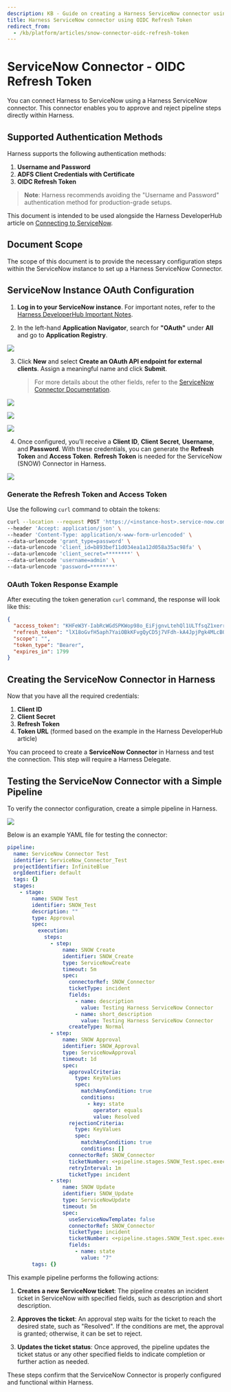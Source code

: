 ```yaml
---
description: KB - Guide on creating a Harness ServiceNow connector using OIDC Refresh Token, with focus on ServiceNow configurations.
title: Harness ServiceNow connector using OIDC Refresh Token
redirect_from:
  - /kb/platform/articles/snow-connector-oidc-refresh-token
---
```


# ServiceNow Connector - OIDC Refresh Token

You can connect Harness to ServiceNow using a Harness ServiceNow connector. This connector enables you to approve and reject pipeline steps directly within Harness.

## Supported Authentication Methods
Harness supports the following authentication methods:

1. **Username and Password**
2. **ADFS Client Credentials with Certificate**
3. **OIDC Refresh Token**

> **Note**: Harness recommends avoiding the "Username and Password" authentication method for production-grade setups.

This document is intended to be used alongside the Harness DeveloperHub article on [Connecting to ServiceNow](https://developer.harness.io/docs/platform/connectors/ticketing-systems/connect-to-service-now/).

## Document Scope
The scope of this document is to provide the necessary configuration steps within the ServiceNow instance to set up a Harness ServiceNow Connector.

## ServiceNow Instance OAuth Configuration

1. **Log in to your ServiceNow instance**. For important notes, refer to the [Harness DeveloperHub Important Notes](https://developer.harness.io/docs/platform/connectors/ticketing-systems/connect-to-service-now/#important-notes).

2. In the left-hand **Application Navigator**, search for **"OAuth"** under **All** and go to **Application Registry**.

![](../static/snow-application-registry.png)

3. Click **New** and select **Create an OAuth API endpoint for external clients**. Assign a meaningful name and click **Submit**.  
   > For more details about the other fields, refer to the [ServiceNow Connector Documentation](https://docs.servicenow.com/bundle/xanadu-platform-security/page/administer/security/task/t_CreateEndpointforExternalClients.html).

![](../static/snow-application-registry-new.png)

![](../static/snow-oauth-api.png)

![](../static/snow-endpoint.png)

4. Once configured, you’ll receive a **Client ID**, **Client Secret**, **Username**, and **Password**. With these credentials, you can generate the **Refresh Token** and **Access Token**. **Refresh Token** is needed for the ServiceNow (SNOW) Connector in Harness.

![](../static/snow-endpoint-client-secret.png)

### Generate the Refresh Token and Access Token

Use the following `curl` command to obtain the tokens:

```bash
curl --location --request POST 'https://<instance-host>.service-now.com/oauth_token.do' \
--header 'Accept: application/json' \
--header 'Content-Type: application/x-www-form-urlencoded' \
--data-urlencode 'grant_type=password' \
--data-urlencode 'client_id=b893bef11d034ea1a12d058a35ac98fa' \
--data-urlencode 'client_secret=********' \
--data-urlencode 'username=admin' \
--data-urlencode 'password=********'
```

### OAuth Token Response Example

After executing the token generation `curl` command, the response will look like this:

```json
{
  "access_token": "KHFeW3Y-IabRcWGdSPKWop98o_EiFjgnvLtehQl1ULTfsqZ1xerrd-6GpUbf8GSJ0ss****o0StERjAdba3TbYrJaw",
  "refresh_token": "lX18oGvfH5aph7YaiOBkKFvgQyCD5j7VFdh-kA4JpjPgk4MLcB0HdgN1-j-BoprYNuSw****LQEf0W5YIFxzQ",
  "scope": "",
  "token_type": "Bearer",
  "expires_in": 1799
}
```

## Creating the ServiceNow Connector in Harness

Now that you have all the required credentials:
1. **Client ID**
2. **Client Secret**
3. **Refresh Token**
4. **Token URL** (formed based on the example in the Harness DeveloperHub article)

You can proceed to create a **ServiceNow Connector** in Harness and test the connection. This step will require a Harness Delegate.

## Testing the ServiceNow Connector with a Simple Pipeline

To verify the connector configuration, create a simple pipeline in Harness. 

![](../static/snow-test-pipeline.png)

Below is an example YAML file for testing the connector:

```yaml
pipeline:
  name: ServiceNow Connector Test
  identifier: ServiceNow_Connector_Test
  projectIdentifier: InfiniteBlue
  orgIdentifier: default
  tags: {}
  stages:
    - stage:
        name: SNOW Test
        identifier: SNOW_Test
        description: ""
        type: Approval
        spec:
          execution:
            steps:
              - step:
                  name: SNOW Create
                  identifier: SNOW_Create
                  type: ServiceNowCreate
                  timeout: 5m
                  spec:
                    connectorRef: SNOW_Connector
                    ticketType: incident
                    fields:
                      - name: description
                        value: Testing Harness ServiceNow Connector
                      - name: short_description
                        value: Testing Harness ServiceNow Connector
                    createType: Normal
              - step:
                  name: SNOW Approval
                  identifier: SNOW_Approval
                  type: ServiceNowApproval
                  timeout: 1d
                  spec:
                    approvalCriteria:
                      type: KeyValues
                      spec:
                        matchAnyCondition: true
                        conditions:
                          - key: state
                            operator: equals
                            value: Resolved
                    rejectionCriteria:
                      type: KeyValues
                      spec:
                        matchAnyCondition: true
                        conditions: []
                    connectorRef: SNOW_Connector
                    ticketNumber: <+pipeline.stages.SNOW_Test.spec.execution.steps.SNOW.ticket.ticketNumber>
                    retryInterval: 1m
                    ticketType: incident
              - step:
                  name: SNOW Update
                  identifier: SNOW_Update
                  type: ServiceNowUpdate
                  timeout: 5m
                  spec:
                    useServiceNowTemplate: false
                    connectorRef: SNOW_Connector
                    ticketType: incident
                    ticketNumber: <+pipeline.stages.SNOW_Test.spec.execution.steps.SNOW.ticket.ticketNumber>
                    fields:
                      - name: state
                        value: "7"
        tags: {}
```
This example pipeline performs the following actions:

1. **Creates a new ServiceNow ticket**: The pipeline creates an incident ticket in ServiceNow with specified fields, such as description and short description.

2. **Approves the ticket**: An approval step waits for the ticket to reach the desired state, such as "Resolved". If the conditions are met, the approval is granted; otherwise, it can be set to reject.

3. **Updates the ticket status**: Once approved, the pipeline updates the ticket status or any other specified fields to indicate completion or further action as needed.

These steps confirm that the ServiceNow Connector is properly configured and functional within Harness.

